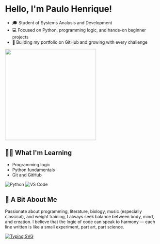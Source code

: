 # Hello, I'm Paulo Henrique!
- 🎓 Student of Systems Analysis and Development
- 💻 Focused on Python, programming logic, and hands-on beginner projects
- 🚀 Building my portfolio on GitHub and growing with every challenge
<img src="https://media.giphy.com/media/qgQUggAC3Pfv687qPC/giphy.gif" width="300">

## 👨‍💻 What I'm Learning
- Programming logic
- Python fundamentals
- Git and GitHub

![Python](https://img.shields.io/badge/Python-3776AB?style=for-the-badge&logo=python&logoColor=white)
![VS Code](https://img.shields.io/badge/Editor-VS%20Code-blue?style=for-the-badge&logo=visualstudiocode)


## 🧠 A Bit About Me
Passionate about programming, literature, biology, music (especially classical), and weight training, I always seek balance between body, mind, and creation.
I believe that the logic of code can speak to harmony — each line written is like a small experiment, part art, part science.

[![Typing SVG](https://readme-typing-svg.herokuapp.com?size=25&duration=3000&color=00F700&center=true&vCenter=true&lines=Olá!+Sou+Paulo+Henrique;Estudante+de+ADS;Apaixonado+por+Python+🐍)](https://git.io/typing-svg)
